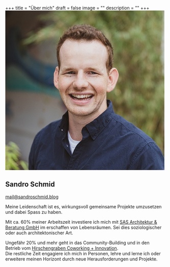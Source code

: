 +++
title = "Über mich"
draft = false
image = ""
description = ""
+++
![](seraph_sandro-8_k500.jpg)

## Sandro Schmid

mail@sandroschmid.blog

Meine Leidenschaft ist es, wirkungsvoll gemeinsame Projekte umzusetzen und dabei Spass zu haben.

Mit ca. 60% meiner Arbeitszeit investiere ich mich mit [SAS Architektur & Beratung GmbH](www.sas-architektur.ch) im erschaffen von Lebensräumen. Sei dies soziologischer oder auch architektonischer Art. 

Ungefähr 20% und mehr geht in das Community-Building und in den Betrieb vom [Hirschengraben Coworking + Innovation](www.hirschengraben.org).\
Die restliche Zeit engagiere ich mich in Personen, lehre und lerne ich oder erweitere meinen Horizont durch neue Herausforderungen und Projekte.